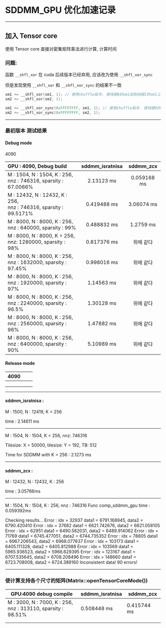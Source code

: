 # SDDMM_GPU 优化加速记录

---

## 加入 Tensor core

使用 Tensor core 直接对密集矩阵乘法进行计算, 计算时间

### 问题:

函数 `__shfl_xor` 在 cuda 后续版本已经弃用, 应该改为使用 `__shfl_xor_sync` 

但是发现使用 `__shfl_xor` 和 `__shfl_xor_sync` 的结果不一致

```c++
sm1 += __shfl_xor(sm1, 1); // 使用shuffle指令. 使线程0的sm1加到线程1的sm1上, 线程1的sm1加到线程2的sm2上
sm2 += __shfl_xor(sm2, 1);
```

```c++
sm1 += __shfl_xor_sync(0xFFFFFFFF, sm1, 1); // 使用shuffle指令. 使线程0的sm1加到线程1的sm1上, 线程1的sm1加到线程2的sm2上
sm2 += __shfl_xor_sync(0xFFFFFFFF, sm2, 1);
```

---

### 最初版本 测试结果

#### Debug mode

4090

| GPU : 4090, Debug build                                               | sddmm_isratnisa | sddmm_zcx   |
|:--------------------------------------------------------------------- |:---------------:|:-----------:|
| M : 1504, N : 1504, K : 256, <br/>nnz : 746316, sparsity : 67.0066%   | 2.13123 ms      | 0.059168 ms |
| M : 12432, N : 12432, K : 256, <br/>nnz : 746316, sparsity : 99.5171% | 0.419488 ms     | 3.06074 ms  |
| M : 8000, N : 8000, K : 256, <br/>nnz : 640000, sparsity : 99%        | 0.488832 ms     | 1.2759 ms   |
| M : 8000, N : 8000, K = 256, <br/>nnz: 1280000, sparsity : 98%        | 0.817376 ms     | 위에 같다       |
| M : 8000, N : 8000, K : 256, <br/>nnz : 1632000, sparsity : 97.45%    | 0.998016 ms     | 위에 같다       |
| M : 8000, N : 8000, K : 256, <br/>nnz : 1920000, sparsity : 97%       | 1.14563 ms      | 위에 같다       |
| M : 8000, N : 8000, K : 256, <br/>nnz : 2240000, sparsity : 96.5%     | 1.30128 ms      | 위에 같다       |
| M : 8000, N : 8000, K : 256,<br/> nnz : 2560000, sparsity : 96%       | 1.47882 ms      | 위에 같다       |
| M : 8000, N : 8000, K : 256, <br/>nnz : 6400000, sparsity : 90%       | 5.10989 ms      | 위에 같다       |

#### Release mode

| 4090 |     |     |
| ---- | --- | --- |
|      |     |     |
|      |     |     |
|      |     |     |



---

#### sddmm_isratnisa :

M : 1500, N : 12419, K = 256

time : 2.14611 ms

---

M : 1504, N : 1504, K = 256, nnz: 746316

Tilesize: X = 50000, tilesize: Y = 192, TB: 512

Time for SDDMM with K = 256 : 2.1273 ms

---

#### sddmm_zcx :

M : 12432, N : 12432, K : 256

time : 3.05766ms

---

M : 1504, N : 1504, K : 256, nnz : 746316
Func comp_sddmm_gpu time : 0.059392ms

Checking results...
Error : idx = 32937 data1 = 6791.168945, data2 = 6790.420410
Error : idx = 37682 data1 = 6621.742676, data2 = 6621.058105
Error : idx = 62951 data1 = 6490.582031, data2 = 6489.914062
Error : idx = 71769 data1 = 6745.477051, data2 = 6744.735352
Error : idx = 78805 data1 = 6967.206543, data2 = 6968.077637
Error : idx = 103173 data1 = 6405.111328, data2 = 6405.812988
Error : idx = 103569 data1 = 5965.936523, data2 = 5966.629395
Error : idx = 123167 data1 = 6707.535645, data2 = 6708.208496
Error : idx = 148660 data1 = 6723.708008, data2 = 6724.389160
Inconsistent data! 90 errors!



---

### 使计算支持各个尺寸的矩阵(Matrix::openTensorCoreMode())

| GPU:4090 debug compile                                            | sddmm_isratnisa | sddmm_zcx   |
| ----------------------------------------------------------------- | --------------- | ----------- |
| M : 3000, N : 7000, K : 256, <br/>nnz : 313110, sparsity : 98.51% | 0.508448 ms     | 0.415744 ms |
|                                                                   |                 |             |
|                                                                   |                 |             |
